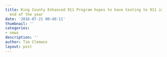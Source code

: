 ```yaml
---
title: King County Enhanced 911 Program hopes to have texting to 911 implemented by
  end of the year
date: '2016-07-21 00:40:11'
thumbnail: ''
categories:
- news
description: ''
author: Tim Clemans
layout: post
---
```


